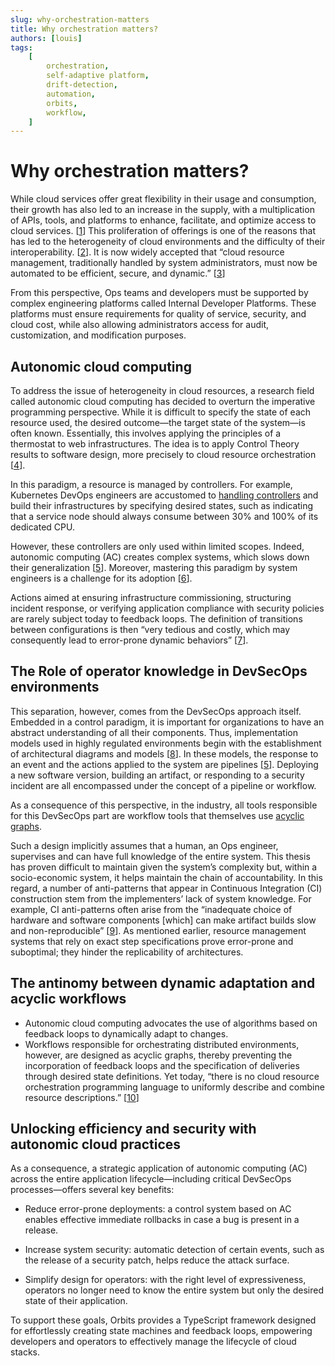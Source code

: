 ```yaml
---
slug: why-orchestration-matters
title: Why orchestration matters?
authors: [louis]
tags:
    [
        orchestration,
        self-adaptive platform,
        drift-detection,
        automation,
        orbits,
        workflow,
    ]
---
```


# Why orchestration matters?

While cloud services offer great flexibility in their usage and consumption, their growth has also led to an increase in the supply, with a multiplication of APIs, tools, and platforms to enhance, facilitate, and optimize access to cloud services. \[[1](https://www.researchgate.net/profile/Neha-Agrawal-4/publication/354149677_Autonomic_cloud_computing_based_management_and_security_solutions_State-of-the-art_challenges_and_opportunities/links/62c6bea051f08a717c149f44/Autonomic-cloud-computing-based-management-and-security-solutions-State-of-the-art-challenges-and-opportunities.pdf)\] This proliferation of offerings is one of the reasons that has led to the heterogeneity of cloud environments and the difficulty of their interoperability. \[[2](https://theses.hal.science/tel-02798770)\]. It is now widely accepted that “cloud resource management, traditionally handled by system administrators, must now be automated to be efficient, secure, and dynamic.” \[[3](https://radar.inria.fr/rapportsactivite/RA2023/ctrl-a/ctrl-a.pdf)\]

From this perspective, Ops teams and developers must be supported by complex engineering platforms called Internal Developer Platforms. These platforms must ensure requirements for quality of service, security, and cloud cost, while also allowing administrators access for audit, customization, and modification purposes.

<!-- truncate -->

## Autonomic cloud computing

To address the issue of heterogeneity in cloud resources, a research field called autonomic cloud computing has decided to overturn the imperative programming perspective. While it is difficult to specify the state of each resource used, the desired outcome—the target state of the system—is often known. Essentially, this involves applying the principles of a thermostat to web infrastructures. The idea is to apply Control Theory results to software design, more precisely to cloud resource orchestration \[[4](https://inria.hal.science/hal-01281063v1/document)\].

In this paradigm, a resource is managed by controllers. For example, Kubernetes DevOps engineers are accustomed to [handling controllers](https://kubernetes.io/docs/concepts/architecture/controller/) and build their infrastructures by specifying desired states, such as indicating that a service node should always consume between 30% and 100% of its dedicated CPU.

However, these controllers are only used within limited scopes. Indeed, autonomic computing (AC) creates complex systems, which slows down their generalization \[[5](https://www.sei.cmu.edu/library/guide-to-implementing-devsecops-for-a-system-of-systems-in-highly-regulated-environments/)\]. Moreover, mastering this paradigm by system engineers is a challenge for its adoption \[[6](https://inria.hal.science/hal-01281063v1/document)\].

Actions aimed at ensuring infrastructure commissioning, structuring incident response, or verifying application compliance with security policies are rarely subject today to feedback loops. The definition of transitions between configurations is then “very tedious and costly, which may consequently lead to error-prone dynamic behaviors” \[[7](https://hal.science/hal-01450517)\].

## The Role of operator knowledge in DevSecOps environments

This separation, however, comes from the DevSecOps approach itself. Embedded in a control paradigm, it is important for organizations to have an abstract understanding of all their components. Thus, implementation models used in highly regulated environments begin with the establishment of architectural diagrams and models \[[8](https://kilthub.cmu.edu/articles/report/Using_Model-Based_Systems_Engineering_MBSE_to_Assure_a_DevSecOps_Pipeline_is_Sufficiently_Secure/22592884?file=40862315)\]. In these models, the response to an event and the actions applied to the system are pipelines \[[5](https://www.sei.cmu.edu/library/guide-to-implementing-devsecops-for-a-system-of-systems-in-highly-regulated-environments/)\]. Deploying a new software version, building an artifact, or responding to a security incident are all encompassed under the concept of a pipeline or workflow.

As a consequence of this perspective, in the industry, all tools responsible for this DevSecOps part are workflow tools that themselves use [acyclic graphs](https://luigi.readthedocs.io/en/stable/tasks.html).

Such a design implicitly assumes that a human, an Ops engineer, supervises and can have full knowledge of the entire system. This thesis has proven difficult to maintain given the system’s complexity but, within a socio-economic system, it helps maintain the chain of accountability. In this regard, a number of anti-patterns that appear in Continuous Integration (CI) construction stem from the implementers’ lack of system knowledge. For example, CI anti-patterns often arise from the “inadequate choice of hardware and software components \[which\] can make artifact builds slow and non-reproducible” \[[9](https://www.zora.uzh.ch/id/eprint/197036/)\]. As mentioned earlier, resource management systems that rely on exact step specifications prove error-prone and suboptimal; they hinder the replicability of architectures.

## The antinomy between dynamic adaptation and acyclic workflows

- Autonomic cloud computing advocates the use of algorithms based on feedback loops to dynamically adapt to changes.
- Workflows responsible for orchestrating distributed environments, however, are designed as acyclic graphs, thereby preventing the incorporation of feedback loops and the specification of deliveries through desired state definitions.
  Yet today, “there is no cloud resource orchestration programming language to uniformly describe and combine resource descriptions.” \[[10](https://ieeexplore.ieee.org/document/7230217)\]

## Unlocking efficiency and security with autonomic cloud practices

As a consequence, a strategic application of autonomic computing (AC) across the entire application lifecycle—including critical DevSecOps processes—offers several key benefits:

- Reduce error-prone deployments: a control system based on AC enables effective immediate rollbacks in case a bug is present in a release.

- Increase system security: automatic detection of certain events, such as the release of a security patch, helps reduce the attack surface.

- Simplify design for operators: with the right level of expressiveness, operators no longer need to know the entire system but only the desired state of their application.

To support these goals, Orbits provides a TypeScript framework designed for effortlessly creating state machines and feedback loops, empowering developers and operators to effectively manage the lifecycle of cloud stacks.
